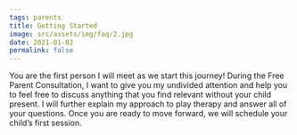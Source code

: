 ```yaml
---
tags: parents
title: Getting Started
image: src/assets/img/faq/2.jpg
date: 2021-01-02
permalink: false
---
```

You are the first person I will meet as we start this journey! During the Free Parent Consultation, I want to give you
my undivided attention and help you to feel free to discuss anything that you find relevant without your child present.
I will further explain my approach to play therapy and answer all of your questions. Once you are ready to move forward,
 we will schedule your child’s first session.
